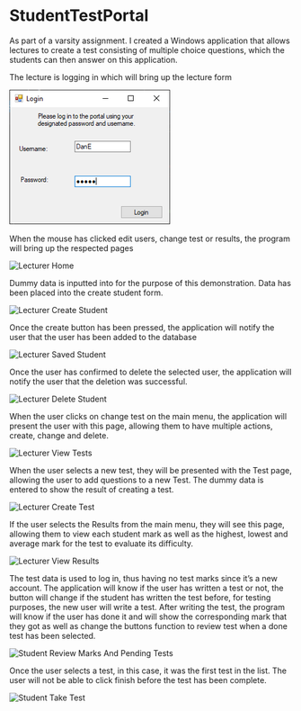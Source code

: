# StudentTestPortal

 As part of a varsity assignment. I created a Windows application that allows lectures to create a test consisting of multiple choice questions, which the students can then answer on this application.

The lecture is logging in which will bring up the lecture form

![Login Screen](ScreenShots/Login%20lecturer.PNG)

When the mouse has clicked edit users, change test or results, the program will bring up the respected pages

![Lecturer Home](ReadMeImages/Lecturer%20Home.jpg)

Dummy data is inputted into for the purpose of this demonstration. Data has been placed into the create student form.

![Lecturer Create Student](ReadMeImages/Lecturer%20Create%20Student.jpg)

Once the create button has been pressed, the application will notify the user that the user has been added to the database

![Lecturer Saved Student](ReadMeImages/Lecturer%20Saved%20Student.jpg)

Once the user has confirmed to delete the selected user, the application will notify the user that the deletion was successful.

![Lecturer Delete Student](ReadMeImages/Lecturer%20Delete%20Student.jpg)

When the user clicks on change test on the main menu, the application will present the user with this page, allowing them to have multiple actions, create, change and delete.

![Lecturer View Tests](ReadMeImages/Lecturer%20View%20Tests.jpg)

When the user selects a new test, they will be presented with the Test page, allowing the user to add questions to a new Test. The dummy data is entered to show the result of creating a test.

![Lecturer Create Test](ReadMeImages/Lecturer%20Create%20Test.jpg)

If the user selects the Results from the main menu, they will see this page, allowing them to view each student mark as well as the highest, lowest and average mark for the test to evaluate its difficulty.

![Lecturer View Results](ReadMeImages/Lecturer%20View%20Results.jpg)

The test data is used to log in, thus having no test marks since it’s a new account.  The application will know if the user has written a test or not, the button will change if the student has written the test before, for testing purposes, the new user will write a test. After writing the test, the program will know if the user has done it and will show the corresponding mark that they got as well as change the buttons function to review test when a done test has been selected.

![Student Review Marks And Pending Tests](ReadMeImages/Student%20Review%20Marks%20And%20Pending%20Tests.jpg)

Once the user selects a test, in this case, it was the first test in the list. The user will not be able to click finish before the test has been complete.

![Student Take Test](ReadMeImages/Student%20Take%20Test.jpg)

